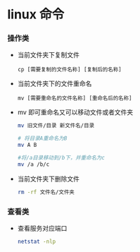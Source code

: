 # linux 命令

### 操作类

- 当前文件夹下复制文件

  `cp [需要复制的文件名称] [复制后的名称]`

- 当前文件夹下的文件重命名

  `mv [需要重命名的文件名称] [重命名后的名称]`

- mv 即可重命名又可以移动文件或者文件夹

  ```bash
  mv 旧文件/目录 新文件名/目录
  
  # 将目录A重命名为B
  mv A B
  
  #将/a目录移动到/b下，并重命名为c
  mv /a /b/c
  
  ```

  

- 当前文件夹下删除文件

  ```bash
  rm -rf 文件名/文件夹 
  ```

  

### 查看类

- 查看服务对应端口

  ```bash
  netstat -nlp
  ```

  
